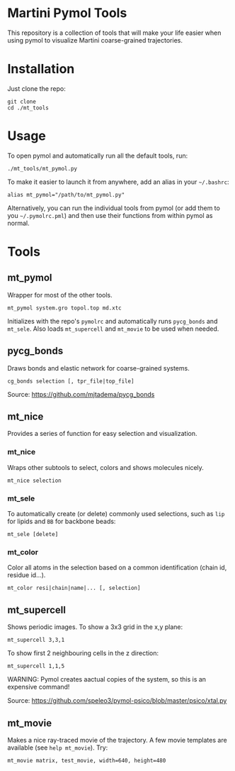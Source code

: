 # Martini Pymol Tools

This repository is a collection of tools that will make your life easier
when using pymol to visualize Martini coarse-grained trajectories.

# Installation

Just clone the repo:
```
git clone
cd ./mt_tools
```

# Usage

To open pymol and automatically run all the default tools, run:
```
./mt_tools/mt_pymol.py
```

To make it easier to launch it from anywhere, add an alias in your `~/.bashrc`:
```
alias mt_pymol="/path/to/mt_pymol.py"
```

Alternatively, you can run the individual tools from pymol (or add them to you `~/.pymolrc.pml`)
and then use their functions from within pymol as normal.

# Tools

## mt_pymol
Wrapper for most of the other tools.
```
mt_pymol system.gro topol.top md.xtc
```
Initializes with the repo's `pymolrc` and automatically runs `pycg_bonds` and `mt_sele`. 
Also loads `mt_supercell` and `mt_movie` to be used when needed.

## pycg_bonds
Draws bonds and elastic network for coarse-grained systems.
```
cg_bonds selection [, tpr_file|top_file]
```
Source: https://github.com/mjtadema/pycg_bonds

## mt_nice
Provides a series of function for easy selection and visualization.

### mt_nice
Wraps other subtools to select, colors and shows molecules nicely.
```
mt_nice selection
```

### mt_sele
To automatically create (or delete) commonly used selections, such as `lip` for lipids and `BB` for backbone beads:
```
mt_sele [delete]
```

### mt_color 
Color all atoms in the selection based on a common identification (chain id, residue id...).
```
mt_color resi|chain|name|... [, selection]
```

## mt_supercell
Shows periodic images. To show a 3x3 grid in the x,y plane:
```
mt_supercell 3,3,1
```
To show first 2 neighbouring cells in the z direction:
```
mt_supercell 1,1,5
```
WARNING: Pymol creates aactual copies of the system, so this is an expensive command!

Source: https://github.com/speleo3/pymol-psico/blob/master/psico/xtal.py

## mt_movie
Makes a nice ray-traced movie of the trajectory. A few movie templates are available (see `help mt_movie`). Try:
```
mt_movie matrix, test_movie, width=640, height=480
```
